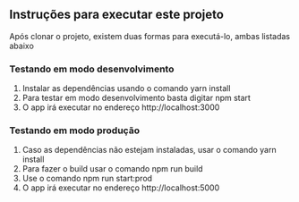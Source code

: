 ## Instruções para executar este projeto

Após clonar o projeto, existem duas formas para executá-lo, ambas listadas abaixo

### Testando em modo desenvolvimento

1. Instalar as dependências usando o comando yarn install
2. Para testar em modo desenvolvimento basta digitar npm start
3. O app irá executar no endereço http://localhost:3000

### Testando em modo produção

1. Caso as dependências não estejam instaladas, usar o comando yarn install
2. Para fazer o build usar o comando npm run build
3. Use o comando npm run start:prod
4. O app irá executar no endereço http://localhost:5000